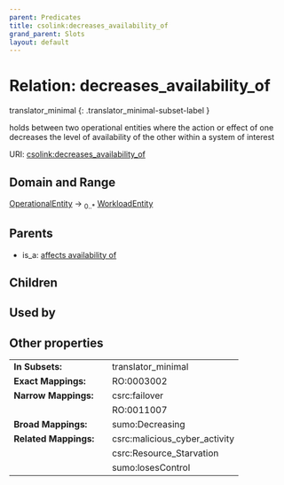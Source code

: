 ```yaml
---
parent: Predicates
title: csolink:decreases_availability_of
grand_parent: Slots
layout: default
---
```


# Relation: decreases_availability_of

translator_minimal
{: .translator_minimal-subset-label }


holds between two operational entities where the action or effect of one decreases the level of availability of the other within a system of interest

URI: [csolink:decreases_availability_of](https://w3id.org/csolink/vocab/decreases_availability_of)

## Domain and Range

[OperationalEntity](OperationalEntity.md) ->  <sub>0..*</sub> [WorkloadEntity](WorkloadEntity.md)

## Parents

 *  is_a: [affects availability of](affects_availability_of.md)

## Children


## Used by


## Other properties

|  |  |  |
| --- | --- | --- |
| **In Subsets:** | | translator_minimal |
| **Exact Mappings:** | | RO:0003002 |
| **Narrow Mappings:** | | csrc:failover |
|  | | RO:0011007 |
| **Broad Mappings:** | | sumo:Decreasing |
| **Related Mappings:** | | csrc:malicious_cyber_activity |
|  | | csrc:Resource_Starvation |
|  | | sumo:losesControl |

